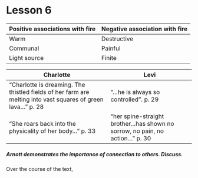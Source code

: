 # Lesson 6

| Positive associations with fire | Negative association with fire |
| ------------------------------- | ------------------------------ |
| Warm                            | Destructive                    |
| Communal                        | Painful                        |
| Light source                    | Finite                               |

| Charlotte                                                                                                   | Levi                                                                         |
| ----------------------------------------------------------------------------------------------------------- | ---------------------------------------------------------------------------- |
| “Charlotte is dreaming. The thistled fields of her farm are melting into vast squares of green lava…” p. 28 | “…he is always so controlled”. p. 29                                         |
| “She roars back into the physicality of her body…” p. 33                                                   | “her spine-straight brother…has shown no sorrow, no pain, no action…” p. 30 |


##### Arnott demonstrates the importance of connection to others. Discuss.
Over the course of the text, 